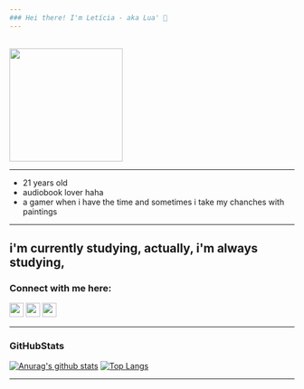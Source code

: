 ```yaml
---
### Hei there! I'm Letícia - aka Lua' 🌙
---
```

<br />

<img src="(https://media0.giphy.com/media/ibqMHUs02zKFHq8ddL/source.gif" width="200">

---

- 21 years old 
- audiobook lover haha
- a gamer when i have the time and sometimes i take my chanches with paintings

---

i'm currently studying, actually, i'm always studying, <p/>
---

### Connect with me here:

<p><a href="https://twitter.com/luaferrazk"><img src="https://img.shields.io/badge/twitter-%231DA1F2.svg?&style=for-the-badge&logo=twitter&logoColor=white" height=25></a> <a href="https://www.linkedin.com/in/let%C3%ADcia-ferraz-7399911b8/"><img src="https://img.shields.io/badge/linkedin-%230077B5.svg?&style=for-the-badge&logo=linkedin&logoColor=white" height=25></a> <a href="https://www.instagram.com/luaferrazk/"><img src="https://img.shields.io/badge/instagram-%23E4405F.svg?&style=for-the-badge&logo=instagram&logoColor=white" height=25></a></p>

---
### GitHubStats

[![Anurag's github stats](https://github-readme-stats.vercel.app/api?username=luaferraz&theme=dracula&show_icons=tue)](https://github.com/anuraghazra/github-readme-stats)
[![Top Langs](https://github-readme-stats.vercel.app/api/top-langs/?username=luaferraz&layout=compact&theme=dracula&show_icons=tue)](https://github.com/anuraghazra/github-readme-stats)


---
